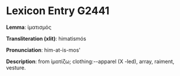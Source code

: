 # Lexicon Entry G2441

**Lemma**: ἱματισμός

**Transliteration (xlit)**: himatismós

**Pronunciation**: him-at-is-mos'

**Description**:
from ἱματίζω; clothing:--apparel (X -led), array, raiment, vesture.
